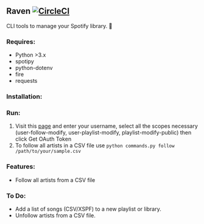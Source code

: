 ## Raven [![CircleCI](https://circleci.com/gh/bhavika/raven/tree/master.svg?style=svg)](https://circleci.com/gh/bhavika/raven/tree/master)

CLI tools to manage your Spotify library. :metal:

### Requires:

- Python >3.x 
- spotipy 
- python-dotenv
- fire
- requests

### Installation:


### Run:

1) Visit this [page](https://developer.spotify.com/web-api/console/post-playlists/) and enter your username,
   select all the scopes necessary (user-follow-modify, user-playlist-modify, playlist-modify-public) then click Get OAuth Token
2) To follow all artists in a CSV file use `python commands.py follow /path/to/your/sample.csv`


### Features:

- Follow all artists from a CSV file


### To Do:

- Add a list of songs (CSV/XSPF) to a new playlist or library.
- Unfollow artists from a CSV file. 


